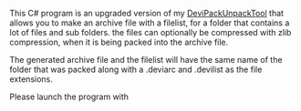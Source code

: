 This C# program is an upgraded version of my [DeviPackUnpackTool](https://github.com/Surihix/DeviPackUnpackToolFW) that allows you to make an archive file with a filelist, for a folder that contains a lot of files and sub folders. the files can optionally be compressed with zlib compression, when it is being packed into the archive file.

The generated archive file and the filelist will have the same name of the folder that was packed along with a .deviarc and .devilist as the file extensions.

Please launch the program with
